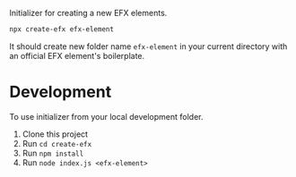 Initializer for creating a new EFX elements.

```bash
npx create-efx efx-element
```

It should create new folder name `efx-element` in your current directory with an official EFX element's boilerplate.

# Development

To use initializer from your local development folder.

1. Clone this project
2. Run `cd create-efx`
3. Run `npm install`
4. Run `node index.js <efx-element>`
